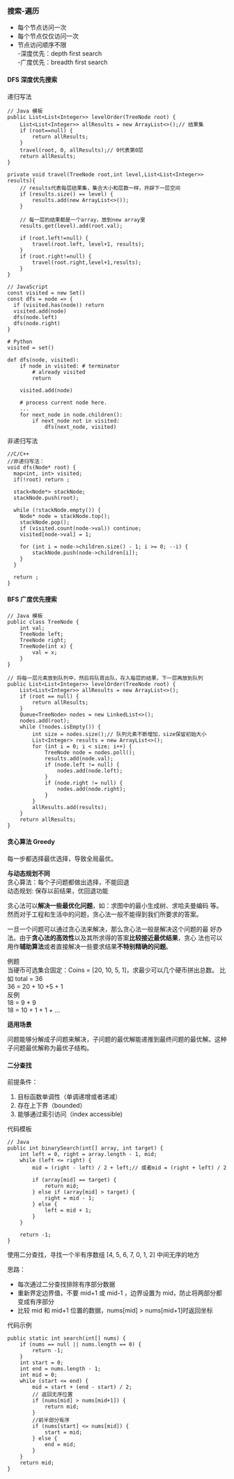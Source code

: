 ### 搜索-遍历

- 每个节点访问一次
- 每个节点仅仅访问一次  
- 节点访问顺序不限  
 -深度优先：depth first search  
 -广度优先：breadth first search  

#### DFS 深度优先搜索

递归写法

    // Java 模板
    public List<List<Integer>> levelOrder(TreeNode root) {
        List<List<Integer>> allResults = new ArrayList<>();// 结果集
        if (root==null) {
            return allResults;
        }
        travel(root, 0, allResults);// 0代表第0层
        return allResults;
    }

    private void travel(TreeNode root,int level,List<List<Integer>> results){
        // results代表每层结果集，集合大小和层数一样，开辟下一层空间
        if (results.size() == level) {
            results.add(new ArrayList<>());
        }
        
        // 每一层的结果都是一个array，放到new array里
        results.get(level).add(root.val);
        
        if (root.left!=null) {
            travel(root.left, level+1, results);
        }
        if (root.right!=null) {
            travel(root.right,level+1,results);
        }
    }

    // JavaScript
    const visited = new Set()
    const dfs = node => {
      if (visited.has(node)) return
      visited.add(node)
      dfs(node.left)
      dfs(node.right)
    }

    # Python
    visited = set()

    def dfs(node, visited):
        if node in visited: # terminator
        	# already visited 
        	return 

    	visited.add(node) 

    	# process current node here. 
    	...
    	for next_node in node.children(): 
    		if next_node not in visited: 
    			dfs(next_node, visited)
    
非递归写法

    //C/C++
    //非递归写法：
    void dfs(Node* root) {
      map<int, int> visited;
      if(!root) return ;

      stack<Node*> stackNode;
      stackNode.push(root);

      while (!stackNode.empty()) {
        Node* node = stackNode.top();
        stackNode.pop();
        if (visited.count(node->val)) continue;
        visited[node->val] = 1;

        for (int i = node->children.size() - 1; i >= 0; --i) {
            stackNode.push(node->children[i]);
        }
      }

      return ;
    }

#### BFS 广度优先搜索

    // Java 模板
    public class TreeNode {
        int val;
        TreeNode left;
        TreeNode right;
        TreeNode(int x) {
            val = x;
        }
    }

    // 将每一层元素放到队列中，然后将队首出队，存入每层的结果，下一层再放到队列
    public List<List<Integer>> levelOrder(TreeNode root) {
        List<List<Integer>> allResults = new ArrayList<>();
        if (root == null) {
            return allResults;
        }
        Queue<TreeNode> nodes = new LinkedList<>();
        nodes.add(root);
        while (!nodes.isEmpty()) {
            int size = nodes.size();// 队列元素不断增加，size保留初始大小
            List<Integer> results = new ArrayList<>();
            for (int i = 0; i < size; i++) {
                TreeNode node = nodes.poll();
                results.add(node.val);
                if (node.left != null) {
                    nodes.add(node.left);
                }
                if (node.right != null) {
                    nodes.add(node.right);
                }
            }
            allResults.add(results);
        }
        return allResults;
    }

#### 贪心算法 Greedy

每一步都选择最优选择，导致全局最优。

**与动态规划不同**  
贪心算法：每个子问题都做出选择，不能回退  
动态规划: 保存以前结果，优回退功能

贪心法可以**解决一些最优化问题**，如：求图中的最小生成树、求哈夫曼编码
等。然而对于工程和生活中的问题，贪心法一般不能得到我们所要求的答案。

一旦一个问题可以通过贪心法来解决，那么贪心法一般是解决这个问题的最
好办法。由于**贪心法的高效性**以及其所求得的答案**比较接近最优结果**，贪心
法也可以用作**辅助算法**或者直接解决一些要求结果**不特别精确的问题**。

例题  
当硬币可选集合固定：Coins = [20, 10, 5, 1]，求最少可以几个硬币拼出总数。 比如 total = 36  
36 = 20 + 10 +5 + 1  
反例  
18 = 9 + 9  
18 = 10 + 1 + 1 +  ...

**适用场景**

问题能够分解成子问题来解决，子问题的最优解能递推到最终问题的最优解。这种子问题最优解称为最优子结构。

#### 二分查找

前提条件：
1. 目标函数单调性（单调递增或者递减）
2. 存在上下界（bounded）
3. 能够通过索引访问（index accessible)

代码模板

    // Java
    public int binarySearch(int[] array, int target) {
        int left = 0, right = array.length - 1, mid;
        while (left <= right) {
            mid = (right - left) / 2 + left;// 或者mid = (right + left) / 2
            
            if (array[mid] == target) {
                return mid;
            } else if (array[mid] > target) {
                right = mid - 1;
            } else {
                left = mid + 1;
            }
        }
        
        return -1;
    }
    
使用二分查找，寻找一个半有序数组 [4, 5, 6, 7, 0, 1, 2] 中间无序的地方

思路：
- 每次通过二分查找排除有序部分数据
- 重新界定边界值，不要 mid+1 或 mid-1 ，边界设置为 mid，防止将两部分都变成有序部分
- 比较 mid 和 mid+1 位置的数据，nums[mid] > nums[mid+1]时返回坐标

代码示例

    public static int search(int[] nums) {
        if (nums == null || nums.length == 0) {
            return -1;
        }
        int start = 0;
        int end = nums.length - 1;
        int mid = 0;
        while (start <= end) {
            mid = start + (end - start) / 2;
            // 返回无序位置
            if (nums[mid] > nums[mid+1]) {
                return mid;
            }
            //前半部分有序
            if (nums[start] <= nums[mid]) {
                start = mid;
            } else {
                end = mid;
            }
        }
        return mid;
    }
